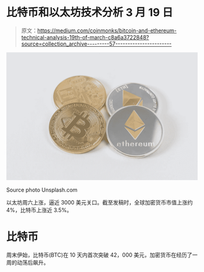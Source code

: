 # 比特币和以太坊技术分析 3 月 19 日

> 原文：<https://medium.com/coinmonks/bitcoin-and-ethereum-technical-analysis-19th-of-march-c8a6a3722848?source=collection_archive---------57----------------------->

![](img/83554523d37df68abdd8761896923c62.png)

Source photo Unsplash.com

以太坊周六上涨，逼近 3000 美元关口。截至发稿时，全球加密货币市值上涨约 4%，比特币上涨近 3.5%。

# 比特币

周末伊始，比特币(BTC)在 10 天内首次突破 42，000 美元，加密货币在经历了一周的动荡后飙升。